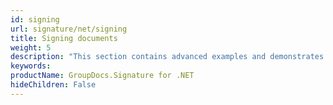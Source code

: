 ```yaml
---
id: signing
url: signature/net/signing
title: Signing documents
weight: 5
description: "This section contains advanced examples and demonstrates all possible features for signing documents with various electronic signature types, setup different options and visual effects."
keywords: 
productName: GroupDocs.Signature for .NET
hideChildren: False
---
```

